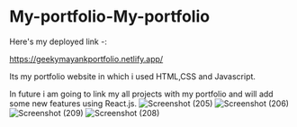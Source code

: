# My-portfolio-My-portfolio
Here's my deployed link -:

https://geekymayankportfolio.netlify.app/

Its my portfolio website in which i used HTML,CSS and Javascript.

In future i am going to link my all projects with my portfolio and will add some new features using React.js. 
![Screenshot (205)](https://user-images.githubusercontent.com/96439214/213879067-045d15ae-5fa3-479e-b828-207c80ab81f5.png)
![Screenshot (206)](https://user-images.githubusercontent.com/96439214/213879068-fde3341d-9dc4-4644-af3b-51d7c054b589.png)
![Screenshot (209)](https://user-images.githubusercontent.com/96439214/213879071-9a4de8c1-c047-4376-84d4-7dc3a1466482.png)
![Screenshot (208)](https://user-images.githubusercontent.com/96439214/213879072-286c32a8-af09-45b8-b004-1b4afb1c1013.png)
